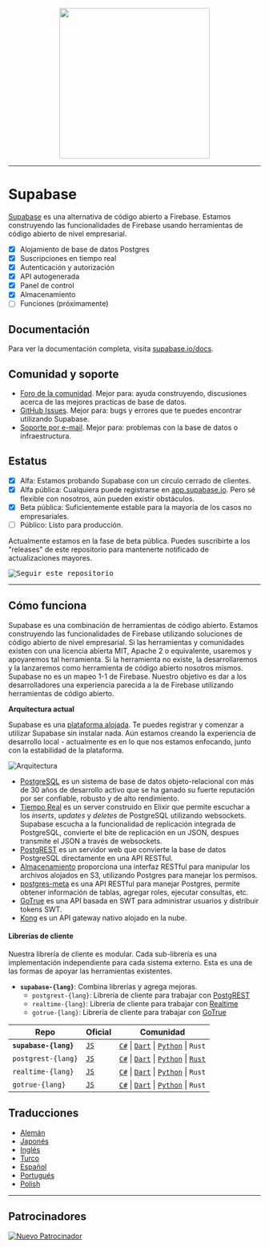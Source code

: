 <p align="center">
<img width="300" src="https://gitcdn.xyz/repo/supabase/supabase/master/web/static/supabase-light.svg"/>
</p>

---

# Supabase

[Supabase](https://supabase.io) es una alternativa de código abierto a Firebase. Estamos construyendo las funcionalidades de Firebase usando herramientas de código abierto de nivel empresarial.

- [x] Alojamiento de base de datos Postgres
- [x] Suscripciones en tiempo real
- [x] Autenticación y autorización
- [x] API autogenerada
- [x] Panel de control
- [x] Almacenamiento
- [ ] Funciones (próximamente)

## Documentación

Para ver la documentación completa, visita [supabase.io/docs](https://supabase.io/docs).

## Comunidad y soporte

- [Foro de la comunidad](https://github.com/supabase/supabase/discussions). Mejor para: ayuda construyendo, discusiones acerca de las mejores practicas de base de datos.
- [GitHub Issues](https://github.com/supabase/supabase/issues). Mejor para: bugs y errores que te puedes encontrar utilizando Supabase.
- [Soporte por e-mail](https://supabase.io/docs/support#business-support). Mejor para: problemas con la base de datos o infraestructura.

## Estatus

- [x] Alfa: Estamos probando Supabase con un círculo cerrado de clientes.
- [x] Alfa pública: Cualquiera puede registrarse en [app.supabase.io](https://app.supabase.io). Pero sé flexible con nosotros, aún pueden existir obstáculos.
- [x] Beta pública: Suficientemente estable para la mayoría de los casos no empresariales.
- [ ] Público: Listo para producción.

Actualmente estamos en la fase de beta pública. Puedes suscribirte a los "releases" de este repositorio para mantenerte notificado de actualizaciones mayores.

<kbd><img src="https://gitcdn.link/repo/supabase/supabase/master/web/static/watch-repo.gif" alt="Seguir este repositorio"/></kbd>

---

## Cómo funciona

Supabase es una combinación de herramientas de código abierto. Estamos construyendo las funcionalidades de Firebase utilizando soluciones de código abierto de nivel empresarial. Si las herramientas y comunidades existen con una licencia abierta MIT, Apache 2 o equivalente, usaremos y apoyaremos tal herramienta. Si la herramienta no existe, la desarrollaremos y la lanzaremos como herramienta de código abierto nosotros mismos. Supabase no es un mapeo 1-1 de Firebase. Nuestro objetivo es dar a los desarrolladores una experiencia parecida a la de Firebase utilizando herramientas de código abierto.

**Arquitectura actual**

Supabase es una [plataforma alojada](https://app.supabase.io). Te puedes registrar y comenzar a utilizar Supabase sin instalar nada. Aún estamos creando la experiencia de desarrollo local - actualmente es en lo que nos estamos enfocando, junto con la estabilidad de la plataforma.

![Arquitectura](https://supabase.io/assets/images/supabase-architecture-9050a7317e9ec7efb7807f5194122e48.png)

- [PostgreSQL](https://www.postgresql.org/) es un sistema de base de datos objeto-relacional con más de 30 años de desarrollo activo que se ha ganado su fuerte reputación por ser confiable, robusto y de alto rendimiento.
- [Tiempo Real](https://github.com/supabase/realtime) es un server construido en Elixir que permite escuchar a los _inserts_, _updates_ y _deletes_ de PostgreSQL utilizando websockets. Supabase escucha a la funcionalidad de replicación integrada de PostgreSQL, convierte el bite de replicación en un JSON, despues transmite el JSON a través de websockets.
- [PostgREST](http://postgrest.org/) es un servidor web que convierte la base de datos PostgreSQL directamente en una API RESTful.
- [Almacenamiento](https://github.com/supabase/storage-api) proporciona una interfaz RESTful para manipular los archivos alojados en S3, utilizando Postgres para manejar los permisos.
- [postgres-meta](https://github.com/supabase/postgres-meta) es una API RESTful para manejar Postgres, permite obtener información de tablas, agregar roles, ejecutar consultas, etc.
- [GoTrue](https://github.com/netlify/gotrue) es una API basada en SWT para administrar usuarios y distribuir tokens SWT.
- [Kong](https://github.com/Kong/kong) es un API gateway nativo alojado en la nube.

#### Librerías de cliente

Nuestra librería de cliente es modular. Cada sub-librería es una implementación independiente para cada sistema externo. Esta es una de las formas de apoyar las herramientas existentes.

- **`supabase-{lang}`**: Combina librerías y agrega mejoras.
  - `postgrest-{lang}`: Librería de cliente para trabajar con [PostgREST](https://github.com/postgrest/postgrest)
  - `realtime-{lang}`: Librería de cliente para trabajar con [Realtime](https://github.com/supabase/realtime)
  - `gotrue-{lang}`: Librería de cliente para trabajar con [GoTrue](https://github.com/netlify/gotrue)

| Repo                  | Oficial                                          | Comunidad                                                                                                                                                                                                                  |
| --------------------- | ------------------------------------------------ | -------------------------------------------------------------------------------------------------------------------------------------------------------------------------------------------------------------------------- |
| **`supabase-{lang}`** | [`JS`](https://github.com/supabase/supabase-js)  | [`C#`](https://github.com/supabase/supabase-csharp) \| [`Dart`](https://github.com/supabase/supabase-dart) \| [`Python`](https://github.com/supabase/supabase-py) \| `Rust`                                                |
| `postgrest-{lang}`    | [`JS`](https://github.com/supabase/postgrest-js) | [`C#`](https://github.com/supabase/postgrest-csharp) \| [`Dart`](https://github.com/supabase/postgrest-dart) \| [`Python`](https://github.com/supabase/postgrest-py) \| [`Rust`](https://github.com/supabase/postgrest-rs) |
| `realtime-{lang}`     | [`JS`](https://github.com/supabase/realtime-js)  | [`C#`](https://github.com/supabase/realtime-csharp) \| [`Dart`](https://github.com/supabase/realtime-dart) \| [`Python`](https://github.com/supabase/realtime-py) \| `Rust`                                                |
| `gotrue-{lang}`       | [`JS`](https://github.com/supabase/gotrue-js)    | [`C#`](https://github.com/supabase/gotrue-csharp) \| [`Dart`](https://github.com/supabase/gotrue-dart) \| [`Python`](https://github.com/supabase/gotrue-py) \| `Rust`                                                      |

## Traducciones

- [Alemán](https://github.com/supabase/supabase/blob/master/i18n/README.de.md)
- [Japonés](https://github.com/supabase/supabase/blob/master/i18n/README.jp.md)
- [Inglés](https://github.com/supabase/supabase)
- [Turco](https://github.com/supabase/supabase/blob/master/i18n/README.tr.md)
- [Español](https://github.com/supabase/supabase/blob/master/i18n/README.es.md)
- [Portugués](https://github.com/supabase/supabase/blob/master/i18n/README.pt.md)
- [Polish](https://github.com/supabase/supabase/blob/master/i18n/README.pl.md)

---

## Patrocinadores

[![Nuevo Patrocinador](https://user-images.githubusercontent.com/10214025/90518111-e74bbb00-e198-11ea-8f88-c9e3c1aa4b5b.png)](https://github.com/sponsors/supabase)
